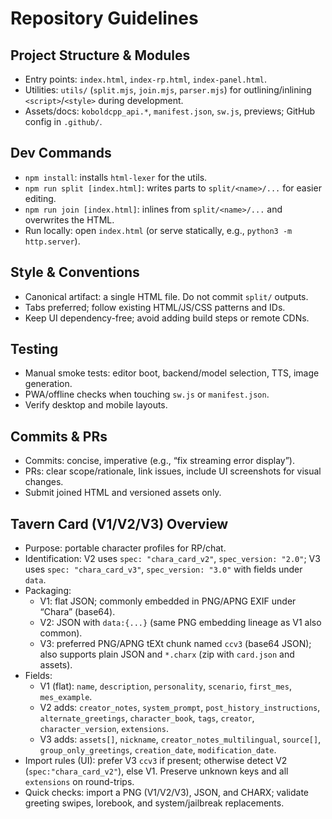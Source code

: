 # Repository Guidelines

## Project Structure & Modules
- Entry points: `index.html`, `index-rp.html`, `index-panel.html`.
- Utilities: `utils/` (`split.mjs`, `join.mjs`, `parser.mjs`) for outlining/inlining `<script>`/`<style>` during development.
- Assets/docs: `koboldcpp_api.*`, `manifest.json`, `sw.js`, previews; GitHub config in `.github/`.

## Dev Commands
- `npm install`: installs `html-lexer` for the utils.
- `npm run split [index.html]`: writes parts to `split/<name>/...` for easier editing.
- `npm run join [index.html]`: inlines from `split/<name>/...` and overwrites the HTML.
- Run locally: open `index.html` (or serve statically, e.g., `python3 -m http.server`).

## Style & Conventions
- Canonical artifact: a single HTML file. Do not commit `split/` outputs.
- Tabs preferred; follow existing HTML/JS/CSS patterns and IDs.
- Keep UI dependency-free; avoid adding build steps or remote CDNs.

## Testing
- Manual smoke tests: editor boot, backend/model selection, TTS, image generation.
- PWA/offline checks when touching `sw.js` or `manifest.json`.
- Verify desktop and mobile layouts.

## Commits & PRs
- Commits: concise, imperative (e.g., “fix streaming error display”).
- PRs: clear scope/rationale, link issues, include UI screenshots for visual changes.
- Submit joined HTML and versioned assets only.

## Tavern Card (V1/V2/V3) Overview
- Purpose: portable character profiles for RP/chat.
- Identification: V2 uses `spec: "chara_card_v2"`, `spec_version: "2.0"`; V3 uses `spec: "chara_card_v3"`, `spec_version: "3.0"` with fields under `data`.
- Packaging:
  - V1: flat JSON; commonly embedded in PNG/APNG EXIF under “Chara” (base64).
  - V2: JSON with `data:{...}` (same PNG embedding lineage as V1 also common).
  - V3: preferred PNG/APNG tEXt chunk named `ccv3` (base64 JSON); also supports plain JSON and `*.charx` (zip with `card.json` and assets).
- Fields:
  - V1 (flat): `name`, `description`, `personality`, `scenario`, `first_mes`, `mes_example`.
  - V2 adds: `creator_notes`, `system_prompt`, `post_history_instructions`, `alternate_greetings`, `character_book`, `tags`, `creator`, `character_version`, `extensions`.
  - V3 adds: `assets[]`, `nickname`, `creator_notes_multilingual`, `source[]`, `group_only_greetings`, `creation_date`, `modification_date`.
- Import rules (UI): prefer V3 `ccv3` if present; otherwise detect V2 (`spec:"chara_card_v2"`), else V1. Preserve unknown keys and all `extensions` on round-trips.
- Quick checks: import a PNG (V1/V2/V3), JSON, and CHARX; validate greeting swipes, lorebook, and system/jailbreak replacements.
